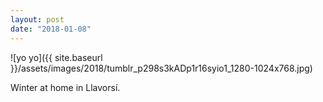 ```yaml
---
layout: post
date: "2018-01-08"
---
```


![yo yo]({{ site.baseurl }}/assets/images/2018/tumblr_p298s3kADp1r16syio1_1280-1024x768.jpg)

Winter at home in Llavorsí.

